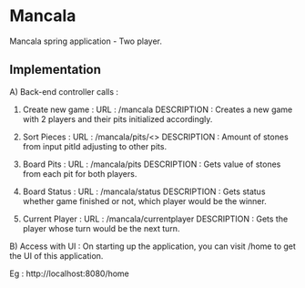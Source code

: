 # Mancala

Mancala spring application - Two player.

## Implementation
A) Back-end controller calls :

1. Create new game :
	URL : /mancala
	DESCRIPTION : Creates a new game with 2 players and their pits initialized accordingly.
   
2. Sort Pieces :
	URL : /mancala/pits/<<pitId>>
	DESCRIPTION : Amount of stones from input pitId adjusting to other pits.
	
3. Board Pits :
	URL : /mancala/pits
	DESCRIPTION : Gets value of stones from each pit for both players.
	
4. Board Status :
	URL : /mancala/status
	DESCRIPTION : Gets status whether game finished or not, which player would be the winner.
	
5. Current Player : 
	URL : /mancala/currentplayer
	DESCRIPTION : Gets the player whose turn would be the next turn.

B) Access with UI :
On starting up the application, you can visit /home to get the UI of this application.

Eg : http://localhost:8080/home